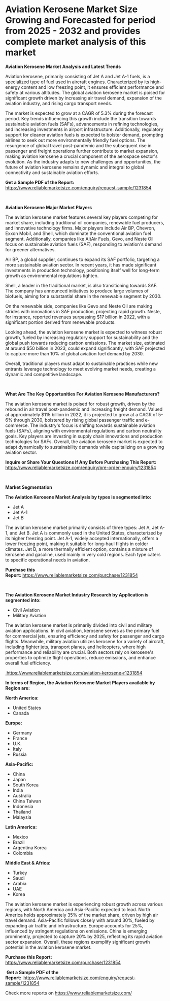 <p><h1>Aviation Kerosene Market Size Growing and Forecasted for period from 2025 - 2032 and provides complete market analysis of this market</h1></p><p><strong>Aviation Kerosene Market Analysis and Latest Trends</strong></p>
<p><p>Aviation kerosene, primarily consisting of Jet A and Jet A-1 fuels, is a specialized type of fuel used in aircraft engines. Characterized by its high-energy content and low freezing point, it ensures efficient performance and safety at various altitudes. The global aviation kerosene market is poised for significant growth driven by increasing air travel demand, expansion of the aviation industry, and rising cargo transport needs.</p><p>The market is expected to grow at a CAGR of 5.3% during the forecast period. Key trends influencing this growth include the transition towards sustainable aviation fuels (SAFs), advancements in refining technologies, and increasing investments in airport infrastructure. Additionally, regulatory support for cleaner aviation fuels is expected to bolster demand, prompting airlines to seek out more environmentally friendly fuel options. The resurgence of global travel post-pandemic and the subsequent rise in passenger and freight operations further contribute to market expansion, making aviation kerosene a crucial component of the aerospace sector's evolution. As the industry adapts to new challenges and opportunities, the future of aviation kerosene remains dynamic and integral to global connectivity and sustainable aviation efforts.</p></p>
<p><strong>Get a Sample PDF of the Report:&nbsp;</strong> <a href="https://www.reliablemarketsize.com/enquiry/request-sample/1231854?utm_campaign=1885&utm_medium=2&utm_source=Github&utm_content=ia&utm_term=31012025&utm_id=aviation-kerosene">https://www.reliablemarketsize.com/enquiry/request-sample/1231854</a></p>
<p>&nbsp;</p>
<p><strong>Aviation Kerosene Major Market Players</strong></p>
<p><p>The aviation kerosene market features several key players competing for market share, including traditional oil companies, renewable fuel producers, and innovative technology firms. Major players include Air BP, Chevron, Exxon Mobil, and Shell, which dominate the conventional aviation fuel segment. Additionally, companies like AltAir Fuels, Gevo, and Neste Oil focus on sustainable aviation fuels (SAF), responding to aviation's demand for greener alternatives.</p><p>Air BP, a global supplier, continues to expand its SAF portfolio, targeting a more sustainable aviation sector. In recent years, it has made significant investments in production technology, positioning itself well for long-term growth as environmental regulations tighten.</p><p>Shell, a leader in the traditional market, is also transitioning towards SAF. The company has announced initiatives to produce large volumes of biofuels, aiming for a substantial share in the renewable segment by 2030.</p><p>On the renewable side, companies like Gevo and Neste Oil are making strides with innovations in SAF production, projecting rapid growth. Neste, for instance, reported revenues surpassing $17 billion in 2022, with a significant portion derived from renewable products.</p><p>Looking ahead, the aviation kerosene market is expected to witness robust growth, fueled by increasing regulatory support for sustainability and the global push towards reducing carbon emissions. The market size, estimated at around $50 billion in 2023, could expand significantly, with SAF projected to capture more than 10% of global aviation fuel demand by 2030.</p><p>Overall, traditional players must adapt to sustainable practices while new entrants leverage technology to meet evolving market needs, creating a dynamic and competitive landscape.</p></p>
<p>&nbsp;</p>
<p><strong>What Are The Key Opportunities For Aviation Kerosene Manufacturers?</strong></p>
<p><p>The aviation kerosene market is poised for robust growth, driven by the rebound in air travel post-pandemic and increasing freight demand. Valued at approximately $115 billion in 2022, it is projected to grow at a CAGR of 5-6% through 2030, bolstered by rising global passenger traffic and e-commerce. The industry's focus is shifting towards sustainable aviation fuels (SAFs), aligning with environmental regulations and carbon neutrality goals. Key players are investing in supply chain innovations and production technologies for SAFs. Overall, the aviation kerosene market is expected to adapt dynamically to sustainability demands while capitalizing on a growing aviation sector.</p></p>
<p><strong>Inquire or Share Your Questions If Any Before Purchasing This Report:</strong> <a href="https://www.reliablemarketsize.com/enquiry/pre-order-enquiry/1231854?utm_campaign=1885&utm_medium=2&utm_source=Github&utm_content=ia&utm_term=31012025&utm_id=aviation-kerosene">https://www.reliablemarketsize.com/enquiry/pre-order-enquiry/1231854</a></p>
<p>&nbsp;</p>
<p><strong>Market Segmentation</strong></p>
<p><strong>The Aviation Kerosene Market Analysis by types is segmented into:</strong></p>
<p><ul><li>Jet A</li><li>Jet A-1</li><li>Jet B</li></ul></p>
<p><p>The aviation kerosene market primarily consists of three types: Jet A, Jet A-1, and Jet B. Jet A is commonly used in the United States, characterized by its higher freezing point. Jet A-1, widely accepted internationally, offers a lower freezing point, making it suitable for long-haul flights in colder climates. Jet B, a more thermally efficient option, contains a mixture of kerosene and gasoline, used mainly in very cold regions. Each type caters to specific operational needs in aviation.</p></p>
<p><strong>Purchase this Report:&nbsp;</strong><a href="https://www.reliablemarketsize.com/purchase/1231854?utm_campaign=1885&utm_medium=2&utm_source=Github&utm_content=ia&utm_term=31012025&utm_id=aviation-kerosene">https://www.reliablemarketsize.com/purchase/1231854</a></p>
<p>&nbsp;</p>
<p><strong>The Aviation Kerosene Market Industry Research by Application is segmented into:</strong></p>
<p><ul><li>Civil Aviation</li><li>Military Aviation</li></ul></p>
<p><p>The aviation kerosene market is primarily divided into civil and military aviation applications. In civil aviation, kerosene serves as the primary fuel for commercial jets, ensuring efficiency and safety for passenger and cargo flights. Meanwhile, military aviation utilizes kerosene for a variety of aircraft, including fighter jets, transport planes, and helicopters, where high performance and reliability are crucial. Both sectors rely on kerosene's properties to optimize flight operations, reduce emissions, and enhance overall fuel efficiency.</p></p>
<p><a href="https://www.reliablemarketsize.com/aviation-kerosene-r1231854?utm_campaign=1885&utm_medium=2&utm_source=Github&utm_content=ia&utm_term=31012025&utm_id=aviation-kerosene">&nbsp;https://www.reliablemarketsize.com/aviation-kerosene-r1231854</a></p>
<p><strong>In terms of Region, the Aviation Kerosene Market Players available by Region are:</strong></p>
<p>
    <p> <strong> North America: </strong>
        <ul>
            <li>United States</li>
            <li>Canada</li>
        </ul>
        </p> 
    <p> <strong> Europe: </strong>
        <ul>
            <li>Germany</li>
            <li>France</li>
            <li>U.K.</li>
            <li>Italy</li>
            <li>Russia</li>
        </ul>
        </p> 
    <p> <strong> Asia-Pacific: </strong>
        <ul>
            <li>China</li>
            <li>Japan</li>
            <li>South Korea</li>
            <li>India</li>
            <li>Australia</li>
            <li>China Taiwan</li>
            <li>Indonesia</li>
            <li>Thailand</li>
            <li>Malaysia</li>
        </ul>
        </p> 
    <p> <strong> Latin America: </strong>
        <ul>
            <li>Mexico</li>
            <li>Brazil</li>
            <li>Argentina Korea</li>
            <li>Colombia</li>
        </ul>
        </p> 
    <p> <strong> Middle East & Africa: </strong>
        <ul>
            <li>Turkey</li>
            <li>Saudi</li>
            <li>Arabia</li>
            <li>UAE</li>
            <li>Korea</li>
        </ul>
    </p>
    </p>
<p><p>The aviation kerosene market is experiencing robust growth across various regions, with North America and Asia-Pacific expected to lead. North America holds approximately 35% of the market share, driven by high air travel demand. Asia-Pacific follows closely with around 30%, fueled by expanding air traffic and infrastructure. Europe accounts for 25%, influenced by stringent regulations on emissions. China is emerging prominently, projected to capture 20% by 2025, reflecting its rapid aviation sector expansion. Overall, these regions exemplify significant growth potential in the aviation kerosene market.</p></p>
<p><strong>Purchase this Report: </strong><a href="https://www.reliablemarketsize.com/purchase/1231854?utm_campaign=1885&utm_medium=2&utm_source=Github&utm_content=ia&utm_term=31012025&utm_id=aviation-kerosene">https://www.reliablemarketsize.com/purchase/1231854</a></p>
<p>&nbsp;<strong>Get a Sample PDF of the Report:&nbsp;&nbsp;</strong><a href="https://www.reliablemarketsize.com/enquiry/request-sample/1231854?utm_campaign=1885&utm_medium=2&utm_source=Github&utm_content=ia&utm_term=31012025&utm_id=aviation-kerosene">https://www.reliablemarketsize.com/enquiry/request-sample/1231854</a></p>
<p><strong></strong></p>
<p>Check more reports on <a href="https://www.reliablemarketsize.com/?utm_campaign=1885&utm_medium=2&utm_source=Github&utm_content=ia&utm_term=31012025&utm_id=aviation-kerosene">https://www.reliablemarketsize.com/</a></p>